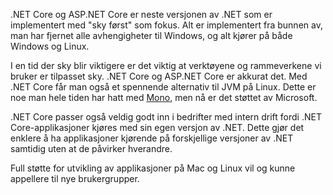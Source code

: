 .NET Core og ASP.NET Core er neste versjonen av .NET som er implementert med "sky først" som fokus. Alt er implementert fra bunnen av, man har fjernet alle avhengigheter til Windows, og alt kjører på både Windows og Linux.

I en tid der sky blir viktigere er det viktig at verktøyene og rammeverkene vi bruker er tilpasset sky. .NET Core og ASP.NET Core er akkurat det. Med .NET Core får man også et spennende alternativ til JVM på Linux. Dette er noe man hele tiden har hatt med [Mono](http://www.mono-project.com/), men nå er det støttet av Microsoft.

.NET Core passer også veldig godt inn i bedrifter med intern drift fordi .NET Core-applikasjoner kjøres med sin egen versjon av .NET. Dette gjør det enklere å ha applikasjoner kjørende på forskjellige versjoner av .NET samtidig uten at de påvirker hverandre.

Full støtte for utvikling av applikasjoner på Mac og Linux vil og kunne appellere til nye brukergrupper. 